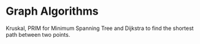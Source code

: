 # Graph Algorithms
Kruskal, PRIM for Minimum Spanning Tree and Dijkstra to find the shortest path between two points.
